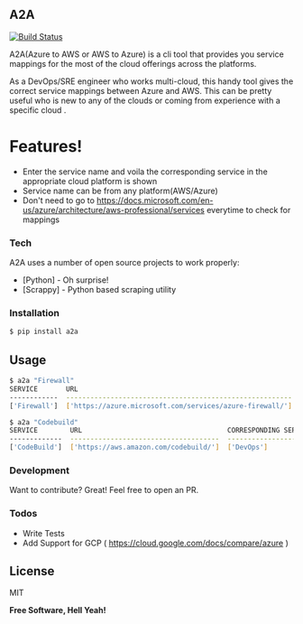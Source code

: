 ## A2A


[![Build Status](https://travis-ci.org/joemccann/dillinger.svg?branch=master)](https://travis-ci.org/joemccann/dillinger)

A2A(Azure to AWS or AWS to Azure) is a cli tool that provides you service mappings for the most of the cloud offerings across the platforms.

As a DevOps/SRE engineer who works multi-cloud, this handy tool gives the correct service mappings between Azure and AWS.
This can be pretty useful who is new to any of the clouds or coming from experience with a specific cloud .

# Features!

  - Enter the service name and voila the corresponding service in the appropriate cloud platform is shown
  - Service name can be from any platform(AWS/Azure)
  - Don't need to go to https://docs.microsoft.com/en-us/azure/architecture/aws-professional/services everytime to check for mappings

### Tech

A2A uses a number of open source projects to work properly:

* [Python] - Oh surprise!
* [Scrappy] - Python based scraping utility


### Installation

```sh
$ pip install a2a
```

## Usage

```sh
$ a2a "Firewall"
SERVICE       URL                                                       CORRESPONDING SERVICES        CORRESPONDING URLS
------------  --------------------------------------------------------  ----------------------------  -------------------------------
['Firewall']  ['https://azure.microsoft.com/services/azure-firewall/']  ['Web Application Firewall']  ['https://aws.amazon.com/waf/']

$ a2a "Codebuild"
SERVICE        URL                                    CORRESPONDING SERVICES    CORRESPONDING URLS
-------------  -------------------------------------  ------------------------  ------------------------------------------------
['CodeBuild']  ['https://aws.amazon.com/codebuild/']  ['DevOps']                ['https://azure.microsoft.com/services/devops/']
```

### Development

Want to contribute? Great! Feel free to open an PR.

### Todos

 - Write Tests
 - Add Support for GCP ( https://cloud.google.com/docs/compare/azure )

License
----

MIT


**Free Software, Hell Yeah!**
